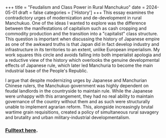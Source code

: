 +++
title = "Feudalism and Class Power in Rural Manchukuo"
date = 2024-05-01
draft = false
categories = ['History']
+++
This essay examines the contradictory urges of modernization and de-development in rural Manchukuo. One of the ideas I wanted to explore was the difference between the manifestations of capitalism such as cash cropping and commodity production and the transition into a "capitalist" class structure. This question is important when discussing the history of Japanese empire as one of the awkward truths is that Japan did in fact develop industry and infrastructure in its territories to an extent, unlike European imperialism. My work squares this circle and avoids falling into both imperialist apologia and a reductive view of the history which overlooks the genuine developmental effects of Japanese rule, which later led Manchuria to become the main industrial base of the People's Republic.

I argue that despite modernizing urges by Japanese and Manchurian Chinese rulers, the Manchukuo government was highly dependent on feudal landlords in the countryside to maintain rule. While the Japanese were unhappy with this arrangement, they had no real ability to maintain governance of the country without them and as such were structurally unable to implement agrarian reform. This, alongside increasingly brutal wartime grain requisitions, created a policy of simultaneous rural savagery and brutality and urban military-industrial developmentalism.

### [Fulltext here](/files/manchukuo-feudalism.pdf).